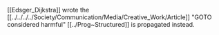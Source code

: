 [[Edsger_Dijkstra]] wrote the [[../../../../Society/Communication/Media/Creative_Work/Article]]  "GOTO considered harmful" 
[[../Prog~Structured]] is propagated instead.

